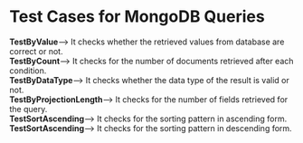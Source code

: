 # Test Cases for MongoDB Queries


**TestByValue**--> It checks whether the retrieved values from database are correct or not.  
**TestByCount**--> It checks for the number of documents retrieved after each condition.  
**TestByDataType**--> It checks whether the data type of the result is valid or not.   
**TestByProjectionLength**--> It checks for the number of fields retrieved for the query.  
**TestSortAscending**--> It checks for the sorting pattern in ascending form.   
**TestSortAscending**--> It checks for the sorting pattern in descending form.  
